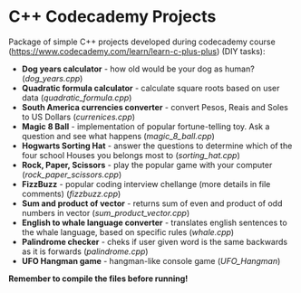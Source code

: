 # C++ Codecademy Projects
Package of simple C++ projects developed during codecademy course (https://www.codecademy.com/learn/learn-c-plus-plus) (DIY tasks):
* **Dog years calculator** - how old would be your dog as human? (*dog_years.cpp*)
* **Quadratic formula calculator** - calculate square roots based on user data (*quadratic_formula.cpp*)
* **South America currencies converter** - convert Pesos, Reais and Soles to US Dollars (*currenices.cpp*)
* **Magic 8 Ball** - implementation of popular fortune-telling toy. Ask a question and see what happens (*magic_8_ball.cpp*)
* **Hogwarts Sorting Hat** - answer the questions to determine which of the four school Houses you belongs most to (*sorting_hat.cpp*)
* **Rock, Paper, Scissors** - play the popular game with your computer (*rock_paper_scissors.cpp*)
* **FizzBuzz** - popular coding interview chellange (more details in file comments) (*fizzbuzz.cpp*)
* **Sum and product of vector** - returns sum of even and product of odd numbers in vector (*sum_product_vector.cpp*)
* **English to whale language converter** - translates english sentences to the whale language, based on specific rules (*whale.cpp*)
* **Palindrome checker** - cheks if user given word is the same backwards as it is forwards (*palindrome.cpp*)
* **UFO Hangman game** - hangman-like console game (*UFO_Hangman*)

**Remember to compile the files before running!**
